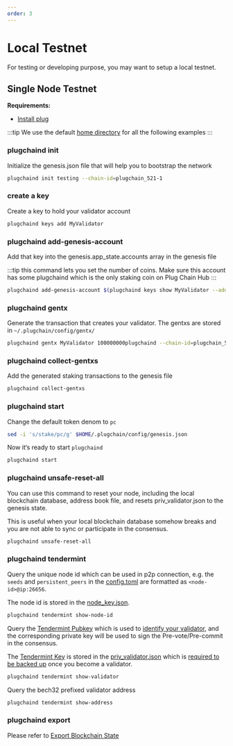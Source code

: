 ```yaml
---
order: 3
---
```


# Local Testnet

For testing or developing purpose, you may want to setup a local testnet.

## Single Node Testnet

**Requirements:**

- [Install plug](../get-started/install.md)

:::tip
We use the default [home directory](intro.md#home-directory) for all the following examples
:::

### plugchaind init

Initialize the genesis.json file that will help you to bootstrap the network

```bash
plugchaind init testing --chain-id=plugchain_521-1
```

### create a key

Create a key to hold your validator account

```bash
plugchaind keys add MyValidator
```

### plugchaind add-genesis-account

Add that key into the genesis.app_state.accounts array in the genesis file

:::tip
this command lets you set the number of coins. Make sure this account has some plugchaind which is the only staking coin on Plug Chain Hub
:::

```bash
plugchaind add-genesis-account $(plugchaind keys show MyValidator --address) 150000000uplugcn
```

### plugchaind gentx

Generate the transaction that creates your validator. The gentxs are stored in `~/.plugchain/config/gentx/`

```bash
plugchaind gentx MyValidator 100000000plugchaind --chain-id=plugchain_521-1 
```

### plugchaind collect-gentxs

Add the generated staking transactions to the genesis file

```bash
plugchaind collect-gentxs
```

### plugchaind start

Change the default token denom to `pc`

```bash
sed -i 's/stake/pc/g' $HOME/.plugchain/config/genesis.json
```

Now it‘s ready to start `plugchaind`

```bash
plugchaind start
```

### plugchaind unsafe-reset-all

You can use this command to reset your node, including the local blockchain database, address book file, and resets priv_validator.json to the genesis state.

This is useful when your local blockchain database somehow breaks and you are not able to sync or participate in the consensus.

```bash
plugchaind unsafe-reset-all
```

### plugchaind tendermint

Query the unique node id which can be used in p2p connection, e.g. the `seeds` and `persistent_peers` in the [config.toml](intro.md#cnofig-toml) are formatted as `<node-id>@ip:26656`.

The node id is stored in the [node_key.json](intro.md#node_key-json).

```bash
plugchaind tendermint show-node-id
```

Query the [Tendermint Pubkey](../concepts/validator-faq.md#tendermint-key) which is used to [identify your validator](../cli-client/stake/create-validator.md), and the corresponding private key will be used to sign the Pre-vote/Pre-commit in the consensus.

The [Tendermint Key](../concepts/validator-faq.md#tendermint-key) is stored in the [priv_validator.json](intro.md#priv_validator-json) which is [required to be backed up](../concepts/validator-faq.md#how-to-backup-the-validator) once you become a validator.

```bash
plugchaind tendermint show-validator
```

Query the bech32 prefixed validator address

```bash
plugchaind tendermint show-address
```

### plugchaind export

Please refer to [Export Blockchain State](export.md)

<!-- ## Multiple Nodes Testnet

**Requirements:**

- [Install plug](../get-started/install.md)
- [Install jq](https://stedolan.github.io/jq/download/)
- [Install docker](https://docs.docker.com/engine/installation/)
- [Install docker-compose](https://docs.docker.com/compose/install/)

### Build and Init

```bash
# Work from the Plug Chain Hub repo
cd [your-Plug Chain Hub-repo]

# Build the linux binary in ./build
make build-linux

# Quick init a 4-node testnet configs
make testnet-init
```

The `make testnet-init` generates config files for a 4-node testnet in the `./build/nodecluster` directory by calling the `plugchaind testnet` command:

```bash
$ tree -L 3 build/nodecluster/
build/nodecluster/
├── gentxs
│   ├── node0.json
│   ├── node1.json
│   ├── node2.json
│   └── node3.json
├── node0
│   ├── plug
│   │   ├── config
│   │   └── data
│   └── plugcli
│       ├── key_seed.json
│       └── keys
├── node1
│   ├── plug
│   │   ├── config
│   │   └── data
│   └── plugcli
│       └── key_seed.json
├── node2
│   ├── plug
│   │   ├── config
│   │   └── data
│   └── plugcli
│       └── key_seed.json
└── node3
    ├── plug
    │   ├── config
    │   └── data
    └── plugcli
        └── key_seed.json
```

### Start

```bash
make testnet-start
```

This command creates a 4-node network using the ubuntu:16.04 docker image. The ports for each node are found in this table:

| Node      | P2P Port | RPC Port |
| --------- | -------- | -------- |
| plugnode0 | 26656    | 26657    |
| plugnode1 | 26659    | 26660    |
| plugnode2 | 26661    | 26662    |
| plugnode3 | 26663    | 26664    |

To update the binary, just rebuild it and restart the nodes:

```bash
make build-linux testnet-start
```

### Stop

To stop all the running nodes:

```bash
make testnet-stop
```

### Clean

To stop all the running nodes and delete all the files in the `build/` directory:

```bash
make testnet-clean
``` -->
